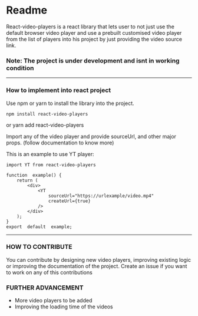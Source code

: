 # Readme

React-video-players is a react library that lets user to not just use the default browser video player and use a prebuilt customised video player from the list of players into his project by just providing the video source link.

### Note: The project is under development and isnt in working condition

---

### How to implement into react project

Use npm or yarn to install the library into the project.

    npm install react-video-players

or
yarn add react-video-players

Import any of the video player and provide sourceUrl, and other major props. (follow documentation to know more)

This is an example to use YT player:

    import YT from react-video-players

    function  example() {
        return (
    	    <div>
    		    <YT
    			    sourceUrl="https://urlexample/video.mp4"
    			    createUrl={true}
    			/>
    		</div>
    	);
    }
    export  default  example;

---

### HOW TO CONTRIBUTE

You can contribute by designing new video players, improving existing logic or improving the documentation of the project. Create an issue if you want to work on any of this contributions

### FURTHER ADVANCEMENT

- More video players to be added
- Improving the loading time of the videos